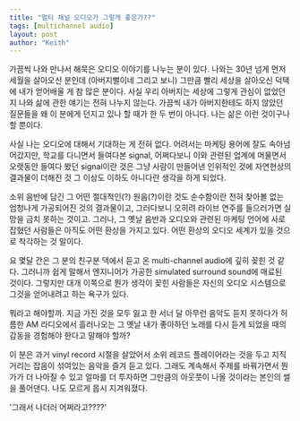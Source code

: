 ```yaml
---
title: "멀티 채널 오디오가 그렇게 좋은가??"
tags: [multichannel audio]
layout: post
author: "Keith"
---
```


가끔씩 나와 만나서 해묵은 오디오 이야기를 나누는 분이 있다. 나와는 30년 넘게 먼저 세월을 살아오신 분인데 (아버지뻘이네 그리고 보니) 그만큼 빨리 세상을 살아오신 덕택에 내가 얻어배울 게 참 많은 분이다. 사실 우리 아버지는 세상에 그렇게 관심이 없었던지 나와 삶에 관한 얘기는 전혀 나누지 않는다. 가끔씩 내가 아버지한테도 하지 않았던 질문들을 왜 이 분에게 던지고 있나 할 때가 한 두 번이 아니다. 나는 삶은 이런 것이구나 할 뿐이다.

사실 나는 오디오에 대해서 기대하는 게 전혀 없다. 어려서는 마케팅 용어에 잘도 속아넘어갔지만, 학교를 다니면서 들여다본 signal, 어쩌다보니 이와 관련된 업계에 머물면서 오랫동안 들여다 봤던 signal이란 것은 그냥 사람이 만들어낸 인위적인 것에 자연현상의 결과물이 더해진 것 그 이상도 이하도 아니다란 생각을 하게 되었다. 

소위 음반에 담긴 그 어떤 절대적인(?) 원음(?)이란 것도 순수함이란 전혀 찾아볼 없는 엄청나게 가공되어진 것의 결과물이고, 그러다보니 오히려 라이브 연주를 들으러가면 실망을 금치 못하는 것이고. 그러나, 그 옛날 음반과 오디오와 관련된 마케팅 언어에 사로잡혔던 사람들은 아직도 어떤 환상을 가지고 있다. 어떤 환상의 오디오 세계가 있을 것으로 착각하는 것 말이다.

요 몇달 간은 그 분의 친구분 댁에서 듣고 온 multi-channel audio에 깊히 꽂힌 것 같다. 그러니까 쉽게 말해서 엔지니어가 가공한 simulated surround sound에 매료된 것이다. 그렇지만 대개 이쪽으로 뭔가 생각이 꽂힌 사람들은 자신의 오디오 시스템으로 그것을 얻어내려고 하는 욕구가 있다. 

뭐라고 해야할까. 지금 가진 것을 모두 잃고 한 서너 달 아무런 음악도 듣지 못하다가 허름한 AM 라디오에서 흘러나오는 그 옛날 내가 좋아하던 노래를 다시 듣게 되었을 때의 감동을 경험해야 한다고 말해야 할까?

이 분은 과거 vinyl record 시절을 살았어서 소위 레코드 플레이어라는 것을 두고 지직 거리는 잡음이 섞여있는 음악을 즐겨 듣고 있다. 그래도 계속해서 주제를 바꿔가면서 뭔가가 더 나아질 수 있고 얼마를 더 투자하면 그만큼의 아웃풋이 나올 것이라는 본인의 썰을 풀어댄다. 나도 모르게 몹시 지겨워졌다.

'그래서 나더러 어쩌라고????'

